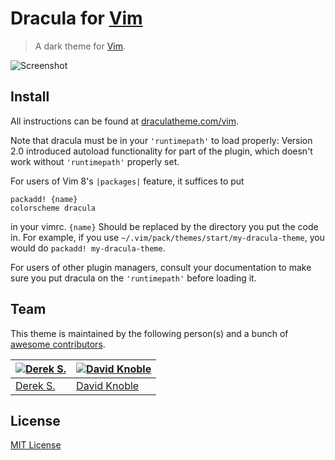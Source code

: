 # Dracula for [Vim](http://www.vim.org/)

> A dark theme for [Vim](http://www.vim.org/).

![Screenshot](https://draculatheme.com/assets/img/screenshots/vim.png)

## Install

All instructions can be found at
[draculatheme.com/vim](https://draculatheme.com/vim).

Note that dracula must be in your `'runtimepath'` to load properly: Version 2.0
introduced autoload functionality for part of the plugin, which doesn't work
without `'runtimepath'` properly set.

For users of Vim 8's `|packages|` feature, it suffices to put

    packadd! {name}
    colorscheme dracula

in your vimrc. `{name}` Should be replaced by the directory you put the code in.
For example, if you use `~/.vim/pack/themes/start/my-dracula-theme`, you would do
`packadd! my-dracula-theme`.

For users of other plugin managers, consult your documentation
to make sure you put dracula on the `'runtimepath'` before loading it.

## Team

This theme is maintained by the following person(s) and a bunch of
[awesome contributors](https://github.com/dracula/vim/graphs/contributors).

| [![Derek S.](https://avatars3.githubusercontent.com/u/5240018?v=3&s=70)](https://github.com/dsifford) | [![David Knoble](https://avatars0.githubusercontent.com/u/22802209?v=4&s=70)](https://github.com/benknoble) |
| ----------------------------------------------------------------------------------------------------- | ----------------------------------------------------------------------------------------------------------- |
| [Derek S.](https://github.com/dsifford)                                                               | [David Knoble](https://github.com/benknoble)                                                                |

## License

[MIT License](./LICENSE)
